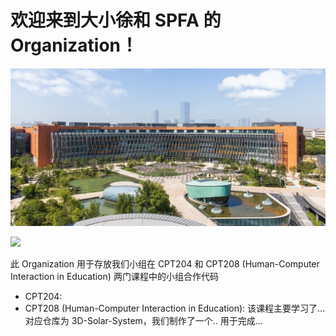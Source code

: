 # 欢迎来到大小徐和 SPFA 的 Organization！

![xjtlu](profile/xjtlu.jpg)

<img src="https://img.shields.io/badge/XJTLU-185da9" />

此 Organization 用于存放我们小组在 CPT204 和 CPT208 (Human-Computer Interaction in Education) 两门课程中的小组合作代码

- CPT204: 
- CPT208 (Human-Computer Interaction in Education): 该课程主要学习了... 对应仓库为 3D-Solar-System，我们制作了一个.. 用于完成...
